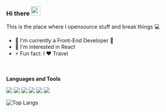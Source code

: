 ### Hi there <a href="https://www.gautamkrishnar.com/"><img src="https://media.giphy.com/media/hvRJCLFzcasrR4ia7z/giphy.gif" width="25px"></a>
This is the place where I opensource stuff and break things 💻

- 🔭  I'm currently a Front-End Developer 🧐
- 🌱  I'm interested in React
- ⚡️  Fun fact: I :heart: Travel
  
<br/>

**Languages and Tools**  

<div><img src="https://img.shields.io/badge/HTML5-e34c26?style=flat-square&logo=HTML5&logoColor=ffffff"/>
<img src="https://img.shields.io/badge/CSS3-1572B6?style=flat-square&logo=CSS3&logoColor=ffffff"/>
<img src="https://img.shields.io/badge/Javascript-F7DF1E?style=flat-square&logo=javascript&logoColor=ffffff"/>
<img src="https://img.shields.io/badge/Typescript-3178C6?style=flat-square&logo=typescript&logoColor=ffffff"/>
<img src="https://img.shields.io/badge/React-61DAFB?style=flat-square&logo=react&logoColor=ffffff"/>
<img src="https://img.shields.io/badge/Next.Js-000000?style=flat-square&logo=nextdotjs&logoColor=ffffff"/></div>

![Top Langs](https://github-readme-stats.vercel.app/api/top-langs/?username=lbw3973&layout=compact)
